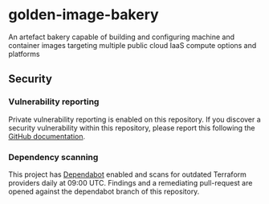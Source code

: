 # golden-image-bakery
An artefact bakery capable of building and configuring machine and container images 
targeting multiple public cloud IaaS compute options and platforms

## Security

### Vulnerability reporting

Private vulnerability reporting is enabled on this repository. If you discover a
security vulnerability within this repository, please report this following the [GitHub
documentation](https://docs.github.com/en/code-security/security-advisories/guidance-on-reporting-and-writing/privately-reporting-a-security-vulnerability).

### Dependency scanning

This project has [Dependabot](https://github.com/dependabot) enabled and scans for 
outdated Terraform providers daily at 09:00 UTC. Findings and a remediating pull-request
are opened against the dependabot branch of this repository.